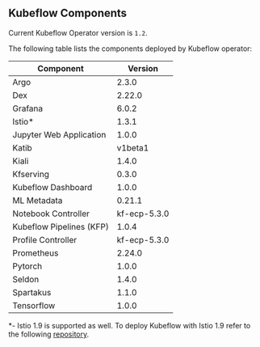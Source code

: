 ## Kubeflow Components 

Current Kubeflow Operator version is `1.2`.

The following table lists the components deployed by Kubeflow operator:

| Component | Version |
| --- | --- |
| Argo | 2.3.0 |
| Dex | 2.22.0 |
| Grafana | 6.0.2 |
| Istio* | 1.3.1 |
| Jupyter Web Application | 1.0.0 |
| Katib | v1beta1 |
| Kiali | 1.4.0 |
| Kfserving | 0.3.0 |
| Kubeflow Dashboard | 1.0.0 |
| ML Metadata | 0.21.1 |
| Notebook Controller | kf-ecp-5.3.0 |
| Kubeflow Pipelines (KFP) | 1.0.4 |
| Profile Controller | kf-ecp-5.3.0 |
| Prometheus | 2.24.0 |
| Pytorch | 1.0.0 |
| Seldon | 1.4.0 |
| Spartakus | 1.1.0 |
| Tensorflow | 1.0.0 |

*- Istio 1.9 is supported as well. To deploy Kubeflow with Istio 1.9 refer to the following [repository](https://github.com/HPEEzmeral/kubeflow/tree/kf1.2-istio1.9).
